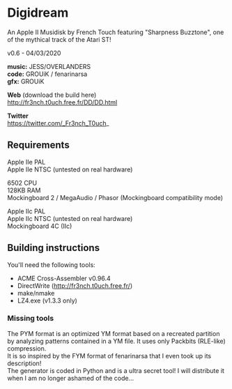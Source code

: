 # Digidream

An Apple II Musidisk by French Touch featuring "Sharpness Buzztone", one of the mythical track of the Atari ST!

v0.6 - 04/03/2020  
   
**music:** JESS/OVERLANDERS  
**code:** GROUiK / fenarinarsa  
**gfx:** GROUiK  


**Web** (download the build here)  
http://fr3nch.t0uch.free.fr/DD/DD.html 

**Twitter**  
https://twitter.com/_Fr3nch_T0uch_


## Requirements

Apple IIe PAL  
Apple IIe NTSC (untested on real hardware) 

6502 CPU  
128KB RAM  
Mockingboard 2 / MegaAudio / Phasor (Mockingboard compatibility mode) 

Apple IIc PAL  
Apple IIc NTSC (untested on real hardware)  
Mockingboard 4C (IIc)  


## Building instructions

You'll need the following tools:  
- ACME Cross-Assembler v0.96.4
- DirectWrite (http://fr3nch.t0uch.free.fr/)
- make/nmake  
- LZ4.exe (v1.3.3 only)  
 
### Missing tools

The PYM format is an optimized YM format based on a recreated partition by analyzing patterns contained in a YM file. It uses only Packbits (RLE-like) compression.  
It is so inspired by the FYM format of fenarinarsa that I even took up its description!   
The generator is coded in Python and is a ultra secret tool! I will distribute it when I am no longer ashamed of the code...
